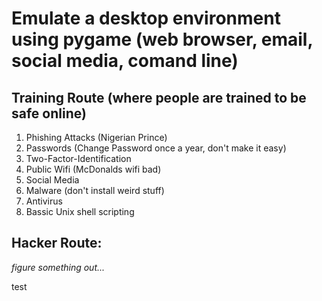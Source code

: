 # Emulate a desktop environment using pygame (web browser, email, social media, comand line)

## Training Route (where people are trained to be safe online)
1. Phishing Attacks (Nigerian Prince)
2. Passwords (Change Password once a year, don't make it easy)
3. Two-Factor-Identification
4. Public Wifi (McDonalds wifi bad)
5. Social Media
6. Malware (don't install weird stuff)
7. Antivirus
8. Bassic Unix shell scripting

## Hacker Route:

*figure something out...* 

test
